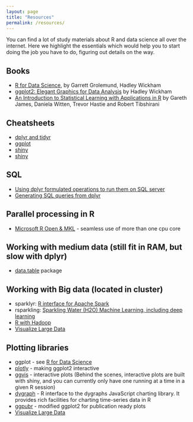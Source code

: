 ```yaml
---
layout: page
title: "Resources"
permalink: /resources/
---
```


You can find a lot of study materials about R and data science all over the internet. Here we highlight the essentials which would help you to start doing the job you have to do, figuring out details on the way.

## Books

* [R for Data Science](http://r4ds.had.co.nz/), by Garrett Grolemund, Hadley Wickham
* [ggplot2: Elegant Graphics for Data Analysis](http://ggplot2.org/book/) by Hadley Wickham
* [An Introduction to Statistical Learning with Applications in R](http://www-bcf.usc.edu/~gareth/ISL/) by Gareth James, Daniela Witten, Trevor Hastie and Robert Tibshirani

## Cheatsheets

* [dplyr and tidyr](https://www.rstudio.com/wp-content/uploads/2015/02/data-wrangling-cheatsheet.pdf)
* [ggplot](https://www.rstudio.com/wp-content/uploads/2015/03/ggplot2-cheatsheet.pdf)
* [shiny](http://shiny.rstudio.com/images/shiny-cheatsheet.pdf)
* [shiny](https://www.rstudio.com/wp-content/uploads/2015/02/shiny-cheatsheet.pdf)

## SQL
* [Using dplyr formulated operations to run them on SQL server](https://cran.r-project.org/web/packages/dplyr/vignettes/databases.html)
* [Generating SQL queries from dplyr](http://spark.rstudio.com/dplyr.html#sql_translation)

## Parallel processing in R 
* [Microsoft R Open & MKL](https://mran.microsoft.com/download/) - seamless use of more than one cpu core

## Working with medium data (still fit in RAM, but slow with dplyr)
* [data.table](https://s3.amazonaws.com/assets.datacamp.com/img/blog/data+table+cheat+sheet.pdf) package

## Working with Big data (located in cluster)
* sparklyr: [R interface for Apache Spark](http://spark.rstudio.com/index.html) 
* rsparkling: [Sparkling Water (H2O) Machine Learning, including deep learning](http://spark.rstudio.com/h2o.html)
* [R with Hadoop](http://blog.revolutionanalytics.com/2015/06/using-hadoop-with-r-it-depends.html)
* [Visualize Large Data](http://spark.rstudio.com/taxiDemoH2O.nb.html#visualize) 

## Plotting libraries
* ggplot - see [R for Data Science](http://r4ds.had.co.nz/)
* [plotly](https://plot.ly/ggplot2/) - making ggplot2 interactive
* [ggvis](http://ggvis.rstudio.com/0.1/ggvis-basics.html) - interactive plots (Behind the scenes, interactive plots are built with shiny, and you can currently only have one running at a time in a given R session)
* [dygraph](https://rstudio.github.io/dygraphs/) - R interface to the dygraphs JavaScript charting library. It provides rich facilities for charting time-series data in R
* [ggpubr](http://www.sthda.com/english/wiki/ggpubr-r-package-ggplot2-based-publication-ready-plots#at_pco=smlwn-1.0&at_si=58e452e3ade9d20c&at_ab=per-2&at_pos=0&at_tot=1) - modified ggplot2 for publication ready plots
* [Visualize Large Data](http://spark.rstudio.com/taxiDemoH2O.nb.html#visualize) 


